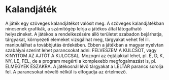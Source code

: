 # Kalandjáték

A játék egy szöveges kalandjátékot valósít meg.
A szöveges kalandjátékban nincsenek grafikák, a számítógép leírja a játékos által látogatható helyszíneket.
A játékos a rendelkezésére álló területet szabadon bejárhatja, tárgyakat, környezeti elemeket vizsgálhat meg, tárgyakat vehet fel ill. manipulálhat a továbbjutás érdekében.
Ebben a játékban a magyar nyelvtan szabályai szerint lehet parancsokat adni: FELVESZEM A KULCSOT, vagy KINYITOM AZ AJTÓT A KULCCSAL. Mozogni az égtájakkal lehet, pl. É, D, K, NY, LE, FEL, de a program megérti a komplexebb megfogalmazást is, pl. ELMEGYEK ÉSZAKRA. A játékosnál lévő tárgyakat a LELTÁR parancs sorolja fel. A parancsokat névelő nélkül is elfogadja az értelmező.
